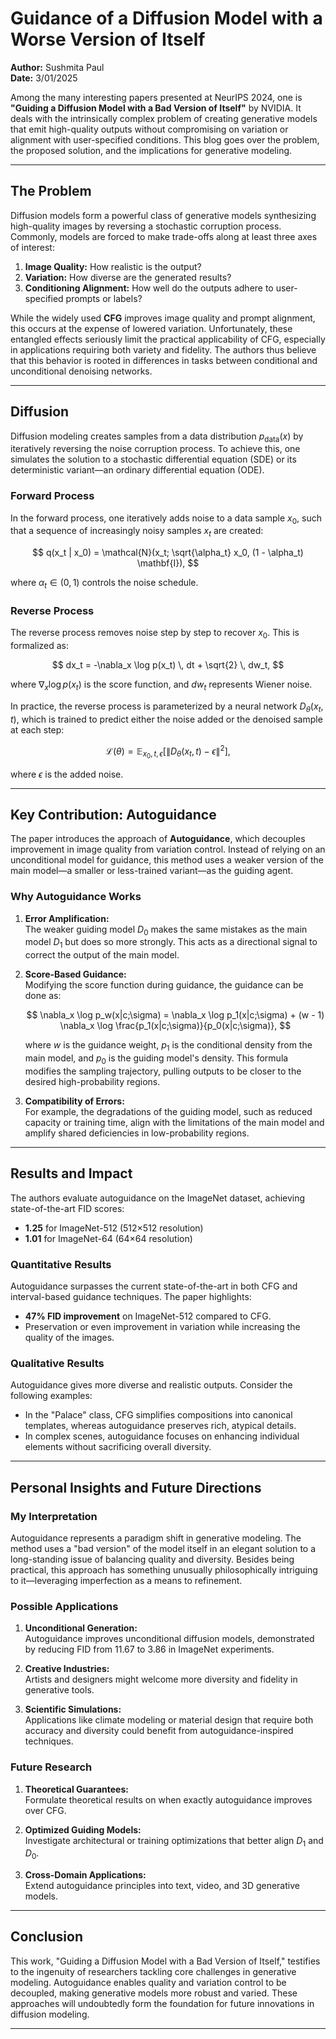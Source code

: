 # Guidance of a Diffusion Model with a Worse Version of Itself

**Author:** Sushmita Paul  
**Date:** 3/01/2025

Among the many interesting papers presented at NeurIPS 2024, one is **"Guiding a Diffusion Model with a Bad Version of Itself"** by NVIDIA. It deals with the intrinsically complex problem of creating generative models that emit high-quality outputs without compromising on variation or alignment with user-specified conditions. This blog goes over the problem, the proposed solution, and the implications for generative modeling.

---

## The Problem

Diffusion models form a powerful class of generative models synthesizing high-quality images by reversing a stochastic corruption process. Commonly, models are forced to make trade-offs along at least three axes of interest:

1. **Image Quality:** How realistic is the output?  
2. **Variation:** How diverse are the generated results?  
3. **Conditioning Alignment:** How well do the outputs adhere to user-specified prompts or labels?  

While the widely used **CFG** improves image quality and prompt alignment, this occurs at the expense of lowered variation. Unfortunately, these entangled effects seriously limit the practical applicability of CFG, especially in applications requiring both variety and fidelity. The authors thus believe that this behavior is rooted in differences in tasks between conditional and unconditional denoising networks.

---

## Diffusion

Diffusion modeling creates samples from a data distribution $p_{\text{data}}(x)$ by iteratively reversing the noise corruption process. To achieve this, one simulates the solution to a stochastic differential equation (SDE) or its deterministic variant—an ordinary differential equation (ODE).

### Forward Process

In the forward process, one iteratively adds noise to a data sample $x_0$, such that a sequence of increasingly noisy samples $x_t$ are created:

$$
q(x_t | x_0) = \mathcal{N}(x_t; \sqrt{\alpha_t} x_0, (1 - \alpha_t) \mathbf{I}),
$$

where $\alpha_t \in (0, 1)$ controls the noise schedule.

### Reverse Process

The reverse process removes noise step by step to recover $x_0$. This is formalized as:

$$
dx_t = -\nabla_x \log p(x_t) \, dt + \sqrt{2} \, dw_t,
$$

where $\nabla_x \log p(x_t)$ is the score function, and $dw_t$ represents Wiener noise.

In practice, the reverse process is parameterized by a neural network $D_\theta(x_t, t)$, which is trained to predict either the noise added or the denoised sample at each step:

$$
\mathcal{L}(\theta) = \mathbb{E}_{x_0, t, \epsilon} \left[ \| D_\theta(x_t, t) - \epsilon \|^2 \right],
$$

where $\epsilon$ is the added noise.

---

## Key Contribution: Autoguidance

The paper introduces the approach of **Autoguidance**, which decouples improvement in image quality from variation control. Instead of relying on an unconditional model for guidance, this method uses a weaker version of the main model—a smaller or less-trained variant—as the guiding agent.

### Why Autoguidance Works

1. **Error Amplification:**  
   The weaker guiding model $D_0$ makes the same mistakes as the main model $D_1$ but does so more strongly. This acts as a directional signal to correct the output of the main model.

2. **Score-Based Guidance:**  
   Modifying the score function during guidance, the guidance can be done as:

   $$
   \nabla_x \log p_w(x|c;\sigma) = \nabla_x \log p_1(x|c;\sigma) + (w - 1) \nabla_x \log \frac{p_1(x|c;\sigma)}{p_0(x|c;\sigma)},
   $$

   where $w$ is the guidance weight, $p_1$ is the conditional density from the main model, and $p_0$ is the guiding model's density. This formula modifies the sampling trajectory, pulling outputs to be closer to the desired high-probability regions.

3. **Compatibility of Errors:**  
   For example, the degradations of the guiding model, such as reduced capacity or training time, align with the limitations of the main model and amplify shared deficiencies in low-probability regions.

---

## Results and Impact

The authors evaluate autoguidance on the ImageNet dataset, achieving state-of-the-art FID scores:

- **1.25** for ImageNet-512 (512×512 resolution)  
- **1.01** for ImageNet-64 (64×64 resolution)  

### Quantitative Results

Autoguidance surpasses the current state-of-the-art in both CFG and interval-based guidance techniques. The paper highlights:

- **47% FID improvement** on ImageNet-512 compared to CFG.  
- Preservation or even improvement in variation while increasing the quality of the images.

### Qualitative Results

Autoguidance gives more diverse and realistic outputs. Consider the following examples:

- In the "Palace" class, CFG simplifies compositions into canonical templates, whereas autoguidance preserves rich, atypical details.  
- In complex scenes, autoguidance focuses on enhancing individual elements without sacrificing overall diversity.

---

## Personal Insights and Future Directions

### My Interpretation

Autoguidance represents a paradigm shift in generative modeling. The method uses a "bad version" of the model itself in an elegant solution to a long-standing issue of balancing quality and diversity. Besides being practical, this approach has something unusually philosophically intriguing to it—leveraging imperfection as a means to refinement.

### Possible Applications

1. **Unconditional Generation:**  
   Autoguidance improves unconditional diffusion models, demonstrated by reducing FID from 11.67 to 3.86 in ImageNet experiments.

2. **Creative Industries:**  
   Artists and designers might welcome more diversity and fidelity in generative tools.

3. **Scientific Simulations:**  
   Applications like climate modeling or material design that require both accuracy and diversity could benefit from autoguidance-inspired techniques.

### Future Research

1. **Theoretical Guarantees:**  
   Formulate theoretical results on when exactly autoguidance improves over CFG.

2. **Optimized Guiding Models:**  
   Investigate architectural or training optimizations that better align $D_1$ and $D_0$.

3. **Cross-Domain Applications:**  
   Extend autoguidance principles into text, video, and 3D generative models.

---

## Conclusion

This work, "Guiding a Diffusion Model with a Bad Version of Itself," testifies to the ingenuity of researchers tackling core challenges in generative modeling. Autoguidance enables quality and variation control to be decoupled, making generative models more robust and varied. These approaches will undoubtedly form the foundation for future innovations in diffusion modeling.

---
